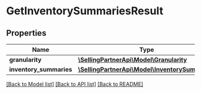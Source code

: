 # GetInventorySummariesResult

## Properties
Name | Type | Description | Notes
------------ | ------------- | ------------- | -------------
**granularity** | [**\SellingPartnerApi\Model\Granularity**](Granularity.md) |  | 
**inventory_summaries** | [**\SellingPartnerApi\Model\InventorySummaries**](InventorySummaries.md) |  | 

[[Back to Model list]](../README.md#documentation-for-models) [[Back to API list]](../README.md#documentation-for-api-endpoints) [[Back to README]](../README.md)


